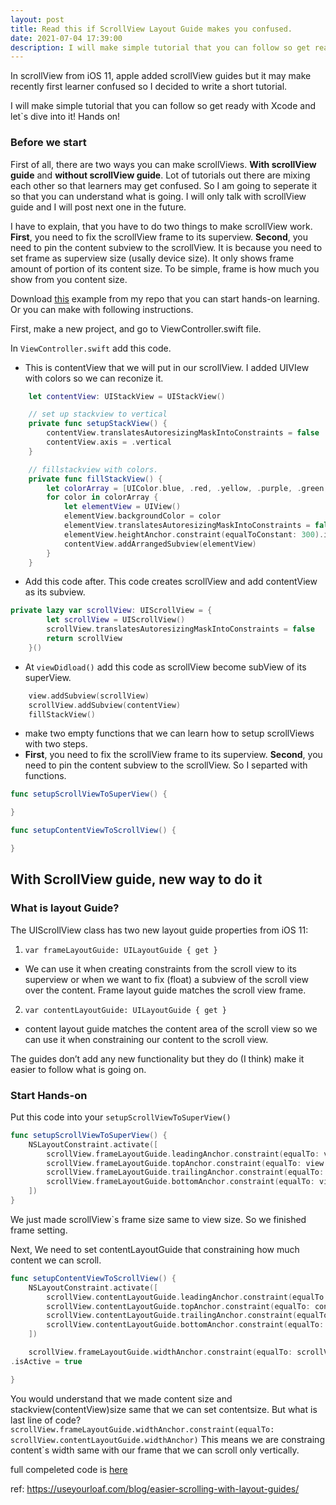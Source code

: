 ```yaml
---
layout: post
title: Read this if ScrollView Layout Guide makes you confused.
date: 2021-07-04 17:39:00
description: I will make simple tutorial that you can follow so get ready with Xcode and let`s dive into it! Hands on!
---
```


In scrollView from iOS 11, apple added scrollView guides but it may make recently first learner confused so I decided to write a short tutorial.

I will make simple tutorial that you can follow so get ready with Xcode and let`s dive into it! Hands on!

### Before we start

First of all, there are two ways you can make scrollViews. **With scrollView guide** and **without scrollView guide**. Lot of tutorials out there are mixing each other so that learners may get confused. So I am going to seperate it so that you can understand what is going. I will only talk with scrollView guide and I will post next one in the future.

I have to explain, that you have to do two things to make scrollView work. **First**, you need to fix the scrollView frame to its superview. **Second**, you need to pin the content subview to the scrollView. It is because you need to set frame as superview size (usally device size). It only shows frame amount of portion of its content size. To be simple, frame is how much you show from you content size.

Download [this](https://github.com/tottalE/scrollViewGuideTutorial/tree/main) example from my repo that you can start hands-on learning. Or you can make with following instructions.

First, make a new project, and go to ViewController.swift file.

In `ViewController.swift` add this code.

- This is contentView that we will put in our scrollView. I added UIVIew with colors so we can reconize it.

```swift
    let contentView: UIStackView = UIStackView()

    // set up stackview to vertical
    private func setupStackView() {
        contentView.translatesAutoresizingMaskIntoConstraints = false
        contentView.axis = .vertical
    }

    // fillstackview with colors.
    private func fillStackView() {
        let colorArray = [UIColor.blue, .red, .yellow, .purple, .green, .black, .orange, .gray]
        for color in colorArray {
            let elementView = UIView()
            elementView.backgroundColor = color
            elementView.translatesAutoresizingMaskIntoConstraints = false
            elementView.heightAnchor.constraint(equalToConstant: 300).isActive = true
            contentView.addArrangedSubview(elementView)
        }
    }
```

- Add this code after. This code creates scrollView and add contentView as its subview.

```swift
private lazy var scrollView: UIScrollView = {
        let scrollView = UIScrollView()
        scrollView.translatesAutoresizingMaskIntoConstraints = false
        return scrollView
    }()
```

- At `viewDidload()` add this code as scrollView become subView of its superView.

```swift
    view.addSubview(scrollView)
    scrollView.addSubview(contentView)
    fillStackView()
```

- make two empty functions that we can learn how to setup scrollViews with two steps.
- **First**, you need to fix the scrollView frame to its superview. **Second**, you need to pin the content subview to the scrollView. So I separted with functions.

```swift
func setupScrollViewToSuperView() {

}

func setupContentViewToScrollView() {

}
```

## With ScrollView guide, new way to do it

### What is layout Guide?

The UIScrollView class has two new layout guide properties from iOS 11:

1. `var frameLayoutGuide: UILayoutGuide { get }`

- We can use it when creating constraints from the scroll view to its superview or when we want to fix (float) a subview of the scroll view over the content. Frame layout guide matches the scroll view frame.

2. `var contentLayoutGuide: UILayoutGuide { get }`

- content layout guide matches the content area of the scroll view so we can use it when constraining our content to the scroll view.

The guides don’t add any new functionality but they do (I think) make it easier to follow what is going on.

### Start Hands-on

Put this code into your `setupScrollViewToSuperView()`

```swift
func setupScrollViewToSuperView() {
    NSLayoutConstraint.activate([
        scrollView.frameLayoutGuide.leadingAnchor.constraint(equalTo: view.leadingAnchor),
        scrollView.frameLayoutGuide.topAnchor.constraint(equalTo: view.topAnchor),
        scrollView.frameLayoutGuide.trailingAnchor.constraint(equalTo: view.trailingAnchor),
        scrollView.frameLayoutGuide.bottomAnchor.constraint(equalTo: view.bottomAnchor),
    ])
}
```

We just made scrollView`s frame size same to view size. So we finished frame setting.

Next, We need to set contentLayoutGuide that constraining how much content we can scroll.

```swift
func setupContentViewToScrollView() {
    NSLayoutConstraint.activate([
        scrollView.contentLayoutGuide.leadingAnchor.constraint(equalTo: contentView.leadingAnchor),
        scrollView.contentLayoutGuide.topAnchor.constraint(equalTo: contentView.topAnchor),
        scrollView.contentLayoutGuide.trailingAnchor.constraint(equalTo: contentView.trailingAnchor),
        scrollView.contentLayoutGuide.bottomAnchor.constraint(equalTo: contentView.bottomAnchor)
    ])

    scrollView.frameLayoutGuide.widthAnchor.constraint(equalTo: scrollView.contentLayoutGuide.widthAnchor)
.isActive = true

}
```

You would understand that we made content size and stackview(contentView)size same that we can set contentsize. But what is last line of code?
`scrollView.frameLayoutGuide.widthAnchor.constraint(equalTo: scrollView.contentLayoutGuide.widthAnchor)`
This means we are constraing content`s width same with our frame that we can scroll only vertically.

full compeleted code is [here](https://github.com/tottalE/scrollViewGuideTutorial/blob/completed/scrollViewGuide/ViewController.swift)

ref: https://useyourloaf.com/blog/easier-scrolling-with-layout-guides/
